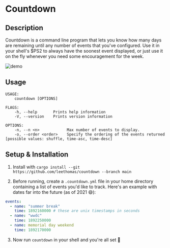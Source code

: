 # Countdown

## Description

Countdown is a command line program that lets you know how many days are
remaining until any number of events that you've configured. Use it in your
shell's $PS2 to always have the soonest event displayed, or just use it on the
fly whenever you need some encouragement for the week.

![demo](https://user-images.githubusercontent.com/5622404/118373813-932a0780-b56d-11eb-9388-d58adc65b8a6.gif)


## Usage

```text
USAGE:
    countdown [OPTIONS]

FLAGS:
    -h, --help       Prints help information
    -V, --version    Prints version information

OPTIONS:
    -n, --n <n>            Max number of events to display.
    -o, --order <order>    Specify the ordering of the events returned [possible values: shuffle, time-asc, time-desc]
```

## Setup & Installation
1. Install with `cargo install --git https://github.com/leethomas/countdown --branch main`

2. Before running, create a `.countdown.yml` file in your home directory containing a list of events you'd like to track. Here's an example with dates far into the future (as of 2021 😄):

```yml
events:
  - name: "summer break"
    time: 1892160000 # these are unix timestamps in seconds
  - name: "wwdc"
    time: 1892250000
  - name: memorial day weekend
    time: 1892170000
```

3. Now run `countdown` in your shell and you're all set 🎉
